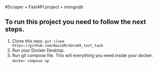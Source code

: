 #Scraper + FastAPI project + mongodb

## To run this project you need to follow the next steps.

1) Clone this repo.
    `git clone https://github.com/NazikM/dataOX_test_task`
2) Run your Docker Desktop.
3) Run git compose file. This will everything you need inside your docker.
    `docker compose up`
